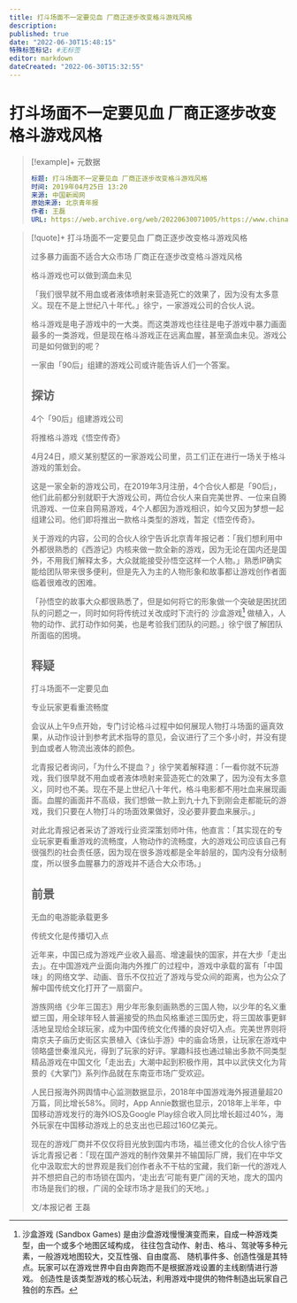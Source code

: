 ```yaml
---
title: 打斗场面不一定要见血 厂商正逐步改变格斗游戏风格
description:
published: true
date: "2022-06-30T15:48:15"
特殊标签标记: #无标签
editor: markdown
dateCreated: "2022-06-30T15:32:55"
---
```


# 打斗场面不一定要见血 厂商正逐步改变格斗游戏风格

> [!example]+ 元数据
>
> ```YAML
> 标题: 打斗场面不一定要见血 厂商正逐步改变格斗游戏风格
> 时间: 2019年04月25日 13:20
> 来源: 中国新闻网
> 原始来源: 北京青年报
> 作者: 王磊
> URL: https://web.archive.org/web/20220630071005/https://www.chinanews.com.cn/sh/2019/04-25/8819770.shtml
> ```

> [!quote]+ 打斗场面不一定要见血 厂商正逐步改变格斗游戏风格
>
> 过多暴力画面不适合大众市场 厂商正在逐步改变格斗游戏风格
>
> 格斗游戏也可以做到滴血未见
>
> 「我们很早就不用血或者液体喷射来营造死亡的效果了，因为没有太多意义。现在不是上世纪八十年代。」徐宁，一家游戏公司的合伙人说。
>
> 格斗游戏是电子游戏中的一大类。而这类游戏也往往是电子游戏中暴力画面最多的一类游戏，但是现在格斗游戏正在远离血腥，甚至滴血未见。游戏公司是如何做到的呢？
>
> 一家由「90后」组建的游戏公司或许能告诉人们一个答案。
>
> ## 探访
>
> 4个「90后」组建游戏公司
>
> 将推格斗游戏《悟空传奇》
>
> 4月24日，顺义某别墅区的一家游戏公司里，员工们正在进行一场关于格斗游戏的策划会。
>
> 这是一家全新的游戏公司，在2019年3月注册，4个合伙人都是「90后」，他们此前都分别就职于大游戏公司，两位合伙人来自完美世界、一位来自腾讯游戏、一位来自网易游戏，4个人都因为游戏相识，如今又因为梦想一起组建公司。他们即将推出一款格斗类型的游戏，暂定《悟空传奇》。
>
> 关于游戏的内容，公司的合伙人徐宁告诉北京青年报记者：「我们想利用中外都很熟悉的《西游记》内核来做一款全新的游戏，因为无论在国内还是国外，不用我们解释太多，大众就能接受孙悟空这样一个人物。」熟悉IP确实能给团队带来很多便利，但是先入为主的人物形象和故事都让游戏创作者面临着很难改的困难。
>
> 「孙悟空的故事大众都很熟悉了，但是如何将它的形象做一个突破是困扰团队的问题之一，同时如何将传统过关改成时下流行的 沙盒游戏[^sbg] 做植入，人物的动作、武打动作如何美，也是考验我们团队的问题。」徐宁很了解团队所面临的困境。
>
> ## 释疑
>
> 打斗场面不一定要见血
>
> 专业玩家更看重流畅度
>
> 会议从上午9点开始，专门讨论格斗过程中如何展现人物打斗场面的逼真效果，从动作设计到参考武术指导的意见，会议进行了三个多小时，并没有提到血或者人物流出液体的颜色。
>
> 北青报记者询问，「为什么不提血？」徐宁笑着解释道：「一看你就不玩游戏，我们很早就不用血或者液体喷射来营造死亡的效果了，因为没有太多意义，同时也不美。现在不是上世纪八十年代，格斗电影都不用吐血来展现画面。血腥的画面并不高级，我们想做一款上到九十九下到刚会走都能玩的游戏，我们只要在人物打斗的场面效果做好，没必要非要血来展示。」
>
> 对此北青报记者采访了游戏行业资深策划师叶伟，他直言：「其实现在的专业玩家更看重游戏的流畅度，人物动作的流畅度，大的游戏公司应该自己有很强烈的社会责任感，因为现在很多游戏都是全年龄层的，国内没有分级制度，所以很多血腥暴力的游戏并不适合大众市场。」
>
> ## 前景
>
> 无血的电游能承载更多
>
> 传统文化是传播切入点
>
> 近年来，中国已成为游戏产业收入最高、增速最快的国家，并在大步「走出去」。在中国游戏产业面向海内外推广的过程中，游戏中承载的富有「中国味」的网络文学、动画、音乐不仅拉近了游戏与受众间的距离，也为公众了解中国传统文化打开了一扇窗户。
>
> 游族网络《少年三国志》用少年形象刻画熟悉的三国人物，以少年的名义重塑三国，用全球年轻人普遍接受的热血风格重述三国历史，将三国故事更鲜活地呈现给全球玩家，成为中国传统文化传播的良好切入点。完美世界则将南京夫子庙历史街区实景植入《诛仙手游》中的庙会场景，让玩家在游戏中领略盛世秦淮风光，得到了玩家的好评。掌趣科技也通过输出多款不同类型精品游戏在中国文化「走出去」大潮中起到积极作用，其中以武侠文化为背景的《大掌门》系列作品就在东南亚市场广受欢迎。
>
> 人民日报海外网舆情中心监测数据显示，2018年中国游戏海外报道量超20万篇，同比增长58%。同时，App Annie数据也显示，2018年上半年，中国移动游戏发行的海外IOS及Google Play综合收入同比增长超过40%，海外玩家在中国移动游戏上的总支出也已超过160亿美元。
>
> 现在的游戏厂商并不仅仅将目光放到国内市场，福兰德文化的合伙人徐宁告诉北青报记者：「现在国产游戏的制作效果并不输国际厂牌，我们在中华文化中汲取宏大的世界观是我们创作者永不干枯的宝藏，我们新一代的游戏人并不想把自己的市场锁在国内，‘走出去’可能有更广阔的天地，庞大的国内市场是我们的根，广阔的全球市场才是我们的天地。」
>
> 文/本报记者 王磊

[^sbg]:
    沙盒游戏 (Sandbox Games) 是由沙盘游戏慢慢演变而来，自成一种游戏类型，由一个或多个地图区域构成，
    往往包含动作、射击、格斗、驾驶等多种元素，一般游戏地图较大，交互性强、自由度高、
    随机事件多、创造性强是其特点。玩家可以在游戏世界中自由奔跑而不是根据游戏设置的主线剧情进行游戏。
    创造性是该类型游戏的核心玩法，利用游戏中提供的物件制造出玩家自己独创的东西。
